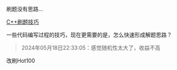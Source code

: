 刷题没有思路...

[C++刷题技巧](https://blog.csdn.net/sinat_41619658/article/details/122953462)

一些代码编写过程的技巧，现在更需要的是，怎么快速形成解题思路？

> 2024年05月18日22:33:05：感觉随机性太大了，收益不高

改刷Hot100